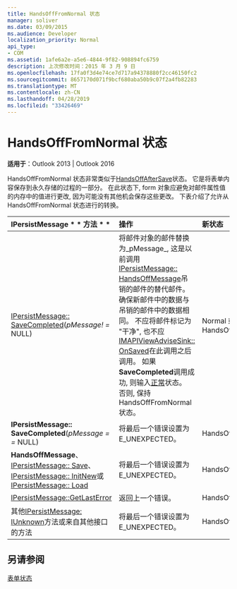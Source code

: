 ```yaml
---
title: HandsOffFromNormal 状态
manager: soliver
ms.date: 03/09/2015
ms.audience: Developer
localization_priority: Normal
api_type:
- COM
ms.assetid: 1afe6a2e-a5e6-4844-9f82-908894fc6759
description: 上次修改时间：2015 年 3 月 9 日
ms.openlocfilehash: 17fa0f3d4e74ce7d717a94378880f2cc46150fc2
ms.sourcegitcommit: 8657170d071f9bcf680aba50b9c07f2a4fb82283
ms.translationtype: MT
ms.contentlocale: zh-CN
ms.lasthandoff: 04/28/2019
ms.locfileid: "33426469"
---
```

# <a name="handsofffromnormal-state"></a>HandsOffFromNormal 状态

  
  
**适用于**：Outlook 2013 | Outlook 2016 
  
HandsOffFromNormal 状态非常类似于[HandsOffAfterSave](handsoffaftersave-state.md)状态。 它是将表单内容保存到永久存储的过程的一部分。 在此状态下, form 对象应避免对邮件属性值的内存中的值进行更改, 因为可能没有其他机会保存这些更改。 下表介绍了允许从 HandsOffFromNormal 状态进行的转换。 
  
|IPersistMessage * * 方法 * *|**操作**|**新状态**|
|:-----|:-----|:-----|
|[IPersistMessage:: SaveCompleted](ipersistmessage-savecompleted.md)(_pMessage! =_ NULL)  <br/> |将邮件对象的邮件替换为_pMessage_, 这是以前调用[IPersistMessage:: HandsOffMessage](ipersistmessage-handsoffmessage.md)吊销的邮件的替代邮件。 确保新邮件中的数据与吊销的邮件中的数据相同。 不应将邮件标记为 "干净", 也不应[IMAPIViewAdviseSink:: OnSaved](imapiviewadvisesink-onsaved.md)在此调用之后调用。 如果**SaveCompleted**调用成功, 则输入[正常](normal-state.md)状态。 否则, 保持 HandsOffFromNormal 状态。  <br/> |Normal 或 HandsOffFromNormal  <br/> |
|**IPersistMessage:: SaveCompleted**(_pMessage = =_ NULL)  <br/> |将最后一个错误设置为 E_UNEXPECTED。  <br/> |HandsOffFromNormal  <br/> |
|**HandsOffMessage**、 [IPersistMessage:: Save](ipersistmessage-save.md)、 [IPersistMessage:: InitNew](ipersistmessage-initnew.md)或[IPersistMessage:: Load](ipersistmessage-load.md) <br/> |将最后一个错误设置为 E_UNEXPECTED。  <br/> |HandsOffFromNormal  <br/> |
|[IPersistMessage::GetLastError](ipersistmessage-getlasterror.md) <br/> |返回上一个错误。  <br/> |HandsOffFromNormal  <br/> |
|其他[IPersistMessage: IUnknown](ipersistmessageiunknown.md)方法或来自其他接口的方法  <br/> |将最后一个错误设置为 E_UNEXPECTED。  <br/> |HandsOffFromNormal  <br/> |
   
## <a name="see-also"></a>另请参阅



[表单状态](form-states.md)

